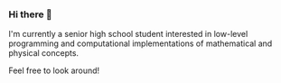 ### Hi there 👋


I'm currently a senior high school student interested in low-level programming and computational implementations of mathematical and physical concepts.

Feel free to look around!

